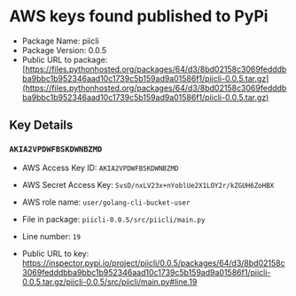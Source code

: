 # AWS keys found published to PyPi

* Package Name: piicli
* Package Version: 0.0.5
* Public URL to package: [https://files.pythonhosted.org/packages/64/d3/8bd02158c3069fedddbba9bbc1b952346aad10c1739c5b159ad9a01586f1/piicli-0.0.5.tar.gz](https://files.pythonhosted.org/packages/64/d3/8bd02158c3069fedddbba9bbc1b952346aad10c1739c5b159ad9a01586f1/piicli-0.0.5.tar.gz)

## Key Details

### `AKIA2VPDWFBSKDWNBZMD`

* AWS Access Key ID: `AKIA2VPDWFBSKDWNBZMD`
* AWS Secret Access Key: `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` 
* AWS role name: `user/golang-cli-bucket-user`
* File in package: `piicli-0.0.5/src/piicli/main.py`
* Line number: `19`

* Public URL to key: https://inspector.pypi.io/project/piicli/0.0.5/packages/64/d3/8bd02158c3069fedddbba9bbc1b952346aad10c1739c5b159ad9a01586f1/piicli-0.0.5.tar.gz/piicli-0.0.5/src/piicli/main.py#line.19


